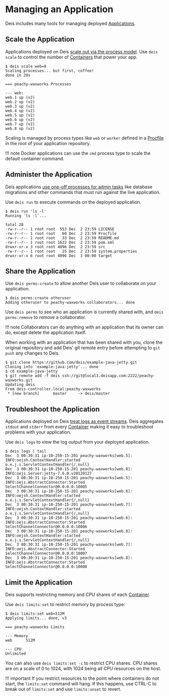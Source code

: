 # Managing an Application

Deis includes many tools for managing deployed [Applications][application].


## Scale the Application

Applications deployed on Deis [scale out via the process model][].
Use `deis scale` to control the number of [Containers][container] that power your app.

    $ deis scale web=8
    Scaling processes... but first, coffee!
    done in 20s

    === peachy-waxworks Processes

    --- web:
    web.1 up (v2)
    web.2 up (v2)
    web.3 up (v2)
    web.4 up (v2)
    web.5 up (v2)
    web.6 up (v2)
    web.7 up (v2)
    web.8 up (v2)

Scaling is managed by process types like `web` or `worker` defined in a
[Procfile][] in the root of your application repository.

!!! note
    Docker applications can use the `cmd` process type to scale the default container command.


## Administer the Application

Deis applications [use one-off processes for admin tasks][] like database migrations and other commands that must run against the live application.

Use `deis run` to execute commands on the deployed application.

    $ deis run 'ls -l'
    Running `ls -l`...

    total 28
    -rw-r--r-- 1 root root  553 Dec  2 23:59 LICENSE
    -rw-r--r-- 1 root root   60 Dec  2 23:59 Procfile
    -rw-r--r-- 1 root root   33 Dec  2 23:59 README.md
    -rw-r--r-- 1 root root 1622 Dec  2 23:59 pom.xml
    drwxr-xr-x 3 root root 4096 Dec  2 23:59 src
    -rw-r--r-- 1 root root   25 Dec  2 23:59 system.properties
    drwxr-xr-x 6 root root 4096 Dec  3 00:00 target


## Share the Application

Use `deis perms:create` to allow another Deis user to collaborate on your application.

    $ deis perms:create otheruser
    Adding otheruser to peachy-waxworks collaborators... done

Use `deis perms` to see who an application is currently shared with, and
`deis perms:remove` to remove a collaborator.

!!! note
    Collaborators can do anything with an application that its owner can do,
    except delete the application itself.

When working with an application that has been shared with you, clone the original repository and add Deis' git remote entry before attempting to `git push` any changes to Deis.

    $ git clone https://github.com/deis/example-java-jetty.git
    Cloning into 'example-java-jetty'... done
    $ cd example-java-jetty
    $ git remote add -f deis ssh://git@local3.deisapp.com:2222/peachy-waxworks.git
    Updating deis
    From deis-controller.local:peachy-waxworks
     * [new branch]      master     -> deis/master


## Troubleshoot the Application

Applications deployed on Deis [treat logs as event streams][]. Deis aggregates `stdout` and `stderr` from every [Container][] making it easy to troubleshoot problems with your application.

Use `deis logs` to view the log output from your deployed application.

    $ deis logs | tail
    Dec  3 00:30:31 ip-10-250-15-201 peachy-waxworks[web.5]: INFO:oejsh.ContextHandler:started o.e.j.s.ServletContextHandler{/,null}
    Dec  3 00:30:31 ip-10-250-15-201 peachy-waxworks[web.8]: INFO:oejs.Server:jetty-7.6.0.v20120127
    Dec  3 00:30:31 ip-10-250-15-201 peachy-waxworks[web.5]: INFO:oejs.AbstractConnector:Started SelectChannelConnector@0.0.0.0:10005
    Dec  3 00:30:31 ip-10-250-15-201 peachy-waxworks[web.6]: INFO:oejsh.ContextHandler:started o.e.j.s.ServletContextHandler{/,null}
    Dec  3 00:30:31 ip-10-250-15-201 peachy-waxworks[web.7]: INFO:oejsh.ContextHandler:started o.e.j.s.ServletContextHandler{/,null}
    Dec  3 00:30:31 ip-10-250-15-201 peachy-waxworks[web.6]: INFO:oejs.AbstractConnector:Started SelectChannelConnector@0.0.0.0:10006
    Dec  3 00:30:31 ip-10-250-15-201 peachy-waxworks[web.8]: INFO:oejsh.ContextHandler:started o.e.j.s.ServletContextHandler{/,null}
    Dec  3 00:30:31 ip-10-250-15-201 peachy-waxworks[web.7]: INFO:oejs.AbstractConnector:Started SelectChannelConnector@0.0.0.0:10007
    Dec  3 00:30:31 ip-10-250-15-201 peachy-waxworks[web.8]: INFO:oejs.AbstractConnector:Started SelectChannelConnector@0.0.0.0:10008


## Limit the Application

Deis supports restricting memory and CPU shares of each [Container][].

Use `deis limits:set` to restrict memory by process type:

    $ deis limits:set web=512M
    Applying limits... done, v3

    === peachy-waxworks Limits

    --- Memory
    web      512M

    --- CPU
    Unlimited

You can also use `deis limits:set -c` to restrict CPU shares.
CPU shares are on a scale of 0 to 1024, with 1024 being all CPU resources on the host.

!!! important
    If you restrict resources to the point where containers do not start,
    the `limits:set` command will hang.  If this happens, use CTRL-C
    to break out of `limits:set` and use `limits:unset` to revert.

[application]: ../reference-guide/terms.md#application
[container]: ../reference-guide/terms.md#container
[store config in environment variables]: http://12factor.net/config
[decoupled from the application]: http://12factor.net/backing-services
[scale out via the process model]: http://12factor.net/concurrency
[treat logs as event streams]: http://12factor.net/logs
[use one-off processes for admin tasks]: http://12factor.net/admin-processes
[Procfile]: http://ddollar.github.io/foreman/#PROCFILE
